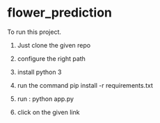 # flower_prediction
To run this project.
1. Just clone the given repo

2. configure the right path
3. install python 3
4. run the command pip install -r requirements.txt
5. run : python app.py
6. click on the given link

